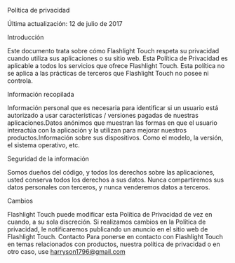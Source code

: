 Política de privacidad

Última actualización: 12 de julio de 2017

Introducción

Este documento trata sobre cómo Flashlight Touch respeta su privacidad cuando utiliza sus aplicaciones o su sitio web. Esta Política de Privacidad es aplicable a todos los servicios que ofrece Flashlight Touch. Esta política no se aplica a las prácticas de terceros que Flashlight Touch no posee ni controla.

Información recopilada

Información personal que es necesaria para identificar si un usuario está autorizado a usar características / versiones pagadas de nuestras aplicaciones.Datos anónimos que muestran las formas en que el usuario interactúa con la aplicación y la utilizan para mejorar nuestros productos.Información sobre sus dispositivos. Como el modelo, la versión, el sistema operativo, etc.

Seguridad de la información

Somos dueños del código, y todos los derechos sobre las aplicaciones, usted conserva todos los derechos a sus datos. Nunca compartiremos sus datos personales con terceros, y nunca venderemos datos a terceros.

Cambios

Flashlight Touch puede modificar esta Política de Privacidad de vez en cuando, a su sola discreción. Si realizamos cambios en la Política de privacidad, le notificaremos publicando un anuncio en el sitio web de Flashlight Touch. Contacto Para ponerse en contacto con Flashlight Touch en temas relacionados con productos, nuestra política de privacidad o en otro caso, use harryson1796@gmail.com
